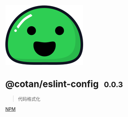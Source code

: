 
![logo](./icon.svg) 

# @cotan/eslint-config <small style="font-weight: bold; margin-left: 10px;">0.0.3</small>

> 代码格式化

[NPM](https://www.npmjs.com/package/@cotan/eslint-config)
